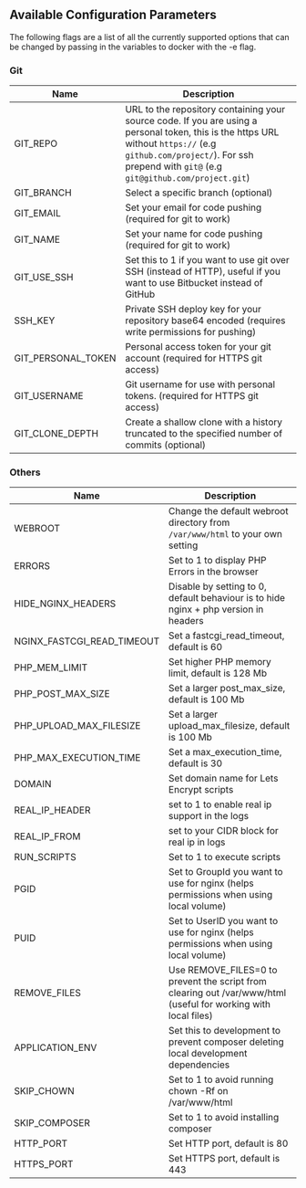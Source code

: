 ## Available Configuration Parameters
The following flags are a list of all the currently supported options that can be changed by passing in the variables to docker with the -e flag.

### Git

| Name               | Description                                                                                                                                                                                                                |
|--------------------|----------------------------------------------------------------------------------------------------------------------------------------------------------------------------------------------------------------------------|
| GIT_REPO           | URL to the repository containing your source code. If you are using a personal token, this is the https URL without `https://` (e.g `github.com/project/`). For ssh prepend with `git@` (e.g `git@github.com/project.git`) |
| GIT_BRANCH         | Select a specific branch (optional)                                                                                                                                                                                        |
| GIT_EMAIL          | Set your email for code pushing (required for git to work)                                                                                                                                                                 |
| GIT_NAME           | Set your name for code pushing (required for git to work)                                                                                                                                                                  |
| GIT_USE_SSH        | Set this to 1 if you want to use git over SSH (instead of HTTP), useful if you want to use Bitbucket instead of GitHub                                                                                                     |
| SSH_KEY            | Private SSH deploy key for your repository base64 encoded (requires write permissions for pushing)                                                                                                                         |
| GIT_PERSONAL_TOKEN | Personal access token for your git account (required for HTTPS git access)                                                                                                                                                 |
| GIT_USERNAME       | Git username for use with personal tokens. (required for HTTPS git access)                                                                                                                                                 |
| GIT_CLONE_DEPTH    | Create a shallow clone with a history truncated to the specified number of commits (optional)                                                                                                                                         |

### Others

| Name                          | Description                                                                                                    |
|-------------------------------|----------------------------------------------------------------------------------------------------------------|
| WEBROOT                       | Change the default webroot directory from `/var/www/html` to your own setting                                  |
| ERRORS                        | Set to 1 to display PHP Errors in the browser                                                                  |
| HIDE_NGINX_HEADERS            | Disable by setting to 0, default behaviour is to hide nginx + php version in headers                           |
| NGINX_FASTCGI_READ_TIMEOUT    | Set a fastcgi_read_timeout, default is 60                                                                      |
| PHP_MEM_LIMIT                 | Set higher PHP memory limit, default is 128 Mb                                                                 |
| PHP_POST_MAX_SIZE             | Set a larger post_max_size, default is 100 Mb                                                                  |
| PHP_UPLOAD_MAX_FILESIZE       | Set a larger upload_max_filesize, default is 100 Mb                                                            |
| PHP_MAX_EXECUTION_TIME        | Set a max_execution_time, default is 30                                                                        |
| DOMAIN                        | Set domain name for Lets Encrypt scripts                                                                       |
| REAL_IP_HEADER                | set to 1 to enable real ip support in the logs                                                                 |
| REAL_IP_FROM                  | set to your CIDR block for real ip in logs                                                                     |
| RUN_SCRIPTS                   | Set to 1 to execute scripts                                                                                    |
| PGID                          | Set to GroupId you want to use for nginx (helps permissions when using local volume)                           |
| PUID                          | Set to UserID you want to use for nginx (helps permissions when using local volume)                            |
| REMOVE_FILES                  | Use REMOVE_FILES=0 to prevent the script from clearing out /var/www/html (useful for working with local files) |
| APPLICATION_ENV               | Set this to development to prevent composer deleting local development dependencies                            |
| SKIP_CHOWN                    | Set to 1 to avoid running chown -Rf on /var/www/html                                                           |
| SKIP_COMPOSER                 | Set to 1 to avoid installing composer                                                                          |
| HTTP_PORT                     | Set HTTP port, default is 80                                                                                   |
| HTTPS_PORT                    | Set HTTPS port, default is 443                                                                                 |
